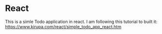 # React

This is a simle Todo application in react.
I am following this tutorial to built it: https://www.kirupa.com/react/simple_todo_app_react.htm
